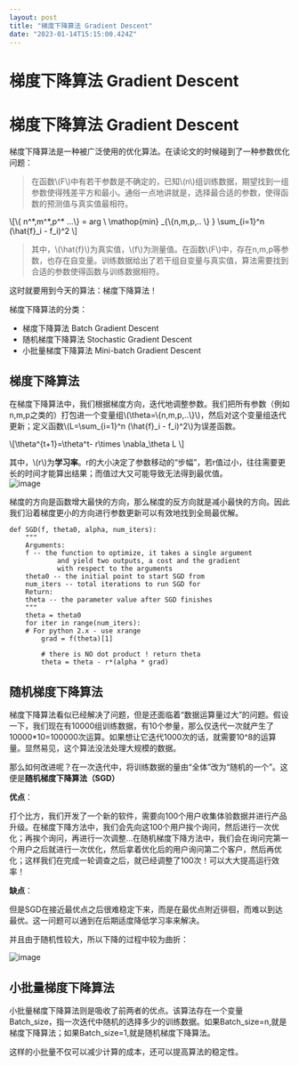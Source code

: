 ```yaml
---
layout: post
title: "梯度下降算法 Gradient Descent"
date: "2023-01-14T15:15:00.424Z"
---
```

梯度下降算法 Gradient Descent
=======================

梯度下降算法 Gradient Descent
=======================

梯度下降算法是一种被广泛使用的优化算法。在读论文的时候碰到了一种参数优化问题：

> 在函数\\(F\\)中有若干参数是不确定的，已知\\(n\\)组训练数据，期望找到一组参数使得残差平方和最小。通俗一点地讲就是，选择最合适的参数，使得函数的预测值与真实值最相符。

\\\[\\{ n^\*,m^\*,p^\* ...\\} = arg \\ \\mathop{min} \_{\\{n,m,p,.. \\} } \\sum\_{i=1}^n (\\hat{f}\_i - f\_i)^2 \\\]

> 其中，\\(\\hat{f}\\)为真实值，\\(f\\)为测量值。在函数\\(F\\)中，存在n,m,p等参数，也存在自变量。训练数据给出了若干组自变量与真实值，算法需要找到合适的参数使得函数与训练数据相符。

这时就要用到今天的算法：梯度下降算法！

梯度下降算法的分类：

*   梯度下降算法 Batch Gradient Descent
*   随机梯度下降算法 Stochastic Gradient Descent
*   小批量梯度下降算法 Mini-batch Gradient Descent

梯度下降算法
------

在梯度下降算法中，我们根据梯度方向，迭代地调整参数。我们把所有参数（例如n,m,p之类的）打包进一个变量组\\(\\theta=\\{n,m,p,..\\}\\)，然后对这个变量组迭代更新；定义函数\\(L=\\sum\_{i=1}^n (\\hat{f}\_i - f\_i)^2\\)为误差函数。

\\\[\\theta^{t+1}=\\theta^t- r\\times \\nabla\_\\theta L \\\]

其中，\\(r\\)为**学习率**。r的大小决定了参数移动的“步幅”，若r值过小，往往需要更长的时间才能算出结果；而值过大又可能导致无法得到最优值。  
![image](https://img2023.cnblogs.com/blog/1948464/202301/1948464-20230114152246176-1180516389.png)

梯度的方向是函数增大最快的方向，那么梯度的反方向就是减小最快的方向。因此我们沿着梯度更小的方向进行参数更新可以有效地找到全局最优解。

    def SGD(f, theta0, alpha, num_iters):
    	"""
    	Arguments:
    	f -- the function to optimize, it takes a single argument
    			and yield two outputs, a cost and the gradient
    			with respect to the arguments
    	theta0 -- the initial point to start SGD from
    	num_iters -- total iterations to run SGD for
    	Return:
    	theta -- the parameter value after SGD finishes
    	"""
    	theta = theta0
    	for iter in range(num_iters):
    	# For python 2.x - use xrange
    		grad = f(theta)[1]
    
    		# there is NO dot product ! return theta
    		theta = theta - r*(alpha * grad)
    

随机梯度下降算法
--------

梯度下降算法看似已经解决了问题，但是还面临着“数据运算量过大”的问题。假设一下，我们现在有10000组训练数据，有10个参量，那么仅迭代一次就产生了10000\*10=100000次运算。如果想让它迭代1000次的话，就需要10^8的运算量。显然易见，这个算法没法处理大规模的数据。

那么如何改进呢？在一次迭代中，将训练数据的量由“全体”改为“随机的一个”。这便是**随机梯度下降算法（SGD）**

**优点**：

打个比方，我们开发了一个新的软件，需要向100个用户收集体验数据并进行产品升级。在梯度下降方法中，我们会先向这100个用户挨个询问，然后进行一次优化；再挨个询问，再进行一次调整...在随机梯度下降方法中，我们会在询问完第一个用户之后就进行一次优化，然后拿着优化后的用户询问第二个客户，然后再优化；这样我们在完成一轮调查之后，就已经调整了100次！可以大大提高运行效率！

**缺点**：

但是SGD在接近最优点之后很难稳定下来，而是在最优点附近徘徊，而难以到达最优。这一问题可以通到在后期适度降低学习率来解决。

并且由于随机性较大，所以下降的过程中较为曲折：

![image](https://img2023.cnblogs.com/blog/1948464/202301/1948464-20230114154546254-1647505410.jpg)

小批量梯度下降算法
---------

小批量梯度下降算法则是吸收了前两者的优点。该算法存在一个变量Batch\_size，指一次迭代中随机的选择多少的训练数据。如果Batch\_size=n,就是梯度下降算法；如果Batch\_size=1,就是随机梯度下降算法。

这样的小批量不仅可以减少计算的成本，还可以提高算法的稳定性。